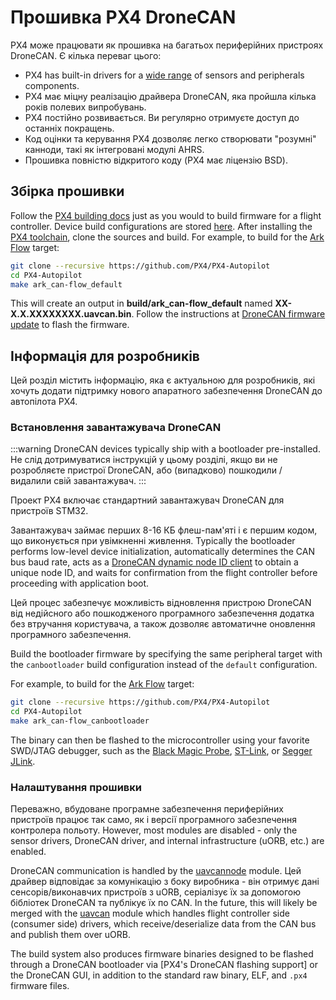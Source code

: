 # Прошивка PX4 DroneCAN

PX4 може працювати як прошивка на багатьох периферійних пристроях DroneCAN. Є кілька переваг цього:

- PX4 has built-in drivers for a [wide range](https://github.com/PX4/PX4-Autopilot/tree/main/src/drivers) of sensors and peripherals components.
- PX4 має міцну реалізацію драйвера DroneCAN, яка пройшла кілька років полевих випробувань.
- PX4 постійно розвивається. Ви регулярно отримуєте доступ до останніх покращень.
- Код оцінки та керування PX4 дозволяє легко створювати "розумні" канноди, такі як інтегровані модулі AHRS.
- Прошивка повністю відкритого коду (PX4 має ліцензію BSD).

## Збірка прошивки

Follow the [PX4 building docs](../dev_setup/building_px4.md) just as you would to build firmware for a flight controller. Device build configurations are stored [here](https://github.com/PX4/PX4-Autopilot/tree/main/boards). After installing the [PX4 toolchain](../dev_setup/dev_env.md), clone the sources and build. For example, to build for the [Ark Flow](ark_flow.md) target:

```sh
git clone --recursive https://github.com/PX4/PX4-Autopilot
cd PX4-Autopilot
make ark_can-flow_default
```

This will create an output in **build/ark_can-flow_default** named **XX-X.X.XXXXXXXX.uavcan.bin**. Follow the instructions at [DroneCAN firmware update](index.md#firmware-update) to flash the firmware.

## Інформація для розробників

Цей розділ містить інформацію, яка є актуальною для розробників, які хочуть додати підтримку нового апаратного забезпечення DroneCAN до автопілота PX4.

### Встановлення завантажувача DroneCAN

:::warning
DroneCAN devices typically ship with a bootloader pre-installed.
Не слід дотримуватися інструкцій у цьому розділі, якщо ви не розробляєте пристрої DroneCAN,
або (випадково) пошкодили / видалили свій завантажувач.
:::

Проект PX4 включає стандартний завантажувач DroneCAN для пристроїв STM32.

Завантажувач займає перших 8-16 КБ флеш-пам'яті і є першим кодом, що виконується при увімкненні живлення.
Typically the bootloader performs low-level device initialization, automatically determines the CAN
bus baud rate, acts as a [DroneCAN dynamic node ID client](index.md#node-id-allocation) to obtain a unique node ID, and waits for confirmation from the flight controller before proceeding with application boot.

Цей процес забезпечує можливість відновлення пристрою DroneCAN від недійсного або пошкодженого програмного забезпечення додатка без втручання користувача, а також дозволяє автоматичне оновлення програмного забезпечення.

Build the bootloader firmware by specifying the same peripheral target with the `canbootloader` build configuration instead of the `default` configuration.

For example, to build for the [Ark Flow](ark_flow.md) target:

```sh
git clone --recursive https://github.com/PX4/PX4-Autopilot
cd PX4-Autopilot
make ark_can-flow_canbootloader
```

The binary can then be flashed to the microcontroller using your favorite SWD/JTAG debugger, such as the [Black Magic Probe](https://black-magic.org/index.html), [ST-Link](https://www.st.com/en/development-tools/st-link-v2.html), or [Segger JLink](https://www.segger.com/products/debug-probes/j-link/).

### Налаштування прошивки

Переважно, вбудоване програмне забезпечення периферійних пристроїв працює так само, як і версії програмного забезпечення контролера польоту.
However, most modules are disabled - only the sensor drivers, DroneCAN driver, and internal infrastructure (uORB, etc.) are enabled.

DroneCAN communication is handled by the [uavcannode](https://github.com/PX4/PX4-Autopilot/tree/main/src/drivers/uavcannode) module.
Цей драйвер відповідає за комунікацію з боку виробника - він отримує дані сенсорів/виконавчих пристроїв з uORB, серіалізує їх за допомогою бібліотек DroneCAN та публікує їх по CAN.
In the future, this will likely be merged with the [uavcan](https://github.com/PX4/PX4-Autopilot/tree/main/src/drivers/uavcan) module which handles flight controller side (consumer side) drivers, which receive/deserialize data from the CAN bus and publish them over uORB.

The build system also produces firmware binaries designed to be flashed through a DroneCAN bootloader via [PX4's DroneCAN flashing support] or the DroneCAN GUI, in addition to the standard raw binary, ELF, and `.px4` firmware files.
